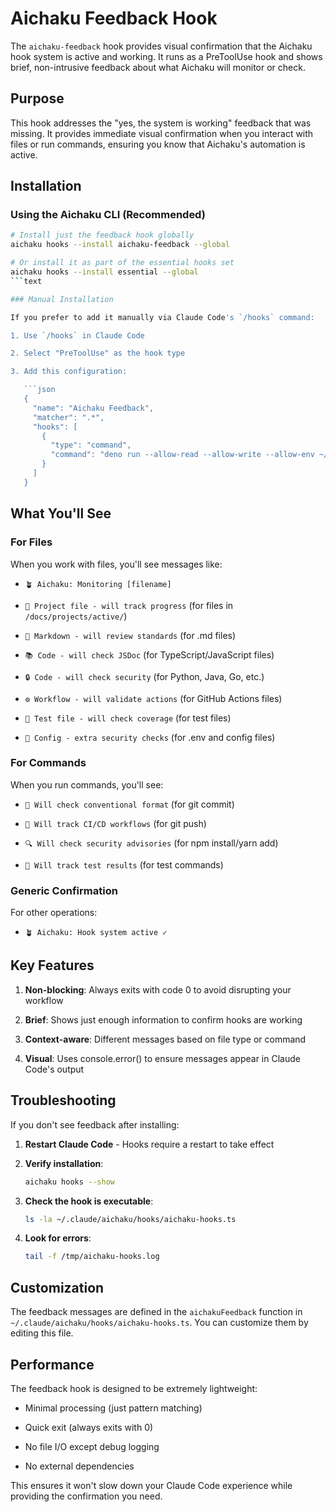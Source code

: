 # Aichaku Feedback Hook

The `aichaku-feedback` hook provides visual confirmation that the Aichaku hook
system is active and working. It runs as a PreToolUse hook and shows brief,
non-intrusive feedback about what Aichaku will monitor or check.

## Purpose

This hook addresses the "yes, the system is working" feedback that was missing.
It provides immediate visual confirmation when you interact with files or run
commands, ensuring you know that Aichaku's automation is active.

## Installation

### Using the Aichaku CLI (Recommended)

````bash
# Install just the feedback hook globally
aichaku hooks --install aichaku-feedback --global

# Or install it as part of the essential hooks set
aichaku hooks --install essential --global
```text

### Manual Installation

If you prefer to add it manually via Claude Code's `/hooks` command:

1. Use `/hooks` in Claude Code

2. Select "PreToolUse" as the hook type

3. Add this configuration:

   ```json
   {
     "name": "Aichaku Feedback",
     "matcher": ".*",
     "hooks": [
       {
         "type": "command",
         "command": "deno run --allow-read --allow-write --allow-env ~/.claude/aichaku/hooks/aichaku-hooks.ts aichaku-feedback"
       }
     ]
   }
````

## What You'll See

### For Files

When you work with files, you'll see messages like:

- `🪴 Aichaku: Monitoring [filename]`

- `📁 Project file - will track progress` (for files in
  `/docs/projects/active/`)

- `📖 Markdown - will review standards` (for .md files)

- `📚 Code - will check JSDoc` (for TypeScript/JavaScript files)

- `🔒 Code - will check security` (for Python, Java, Go, etc.)

- `⚙️ Workflow - will validate actions` (for GitHub Actions files)

- `🧪 Test file - will check coverage` (for test files)

- `🔐 Config - extra security checks` (for .env and config files)

### For Commands

When you run commands, you'll see:

- `📝 Will check conventional format` (for git commit)

- `🚀 Will track CI/CD workflows` (for git push)

- `🔍 Will check security advisories` (for npm install/yarn add)

- `🧪 Will track test results` (for test commands)

### Generic Confirmation

For other operations:

- `🪴 Aichaku: Hook system active ✓`

## Key Features

1. **Non-blocking**: Always exits with code 0 to avoid disrupting your workflow

2. **Brief**: Shows just enough information to confirm hooks are working

3. **Context-aware**: Different messages based on file type or command

4. **Visual**: Uses console.error() to ensure messages appear in Claude Code's
   output

## Troubleshooting

If you don't see feedback after installing:

1. **Restart Claude Code** - Hooks require a restart to take effect

2. **Verify installation**:

   ```bash
   aichaku hooks --show
   ```

3. **Check the hook is executable**:

   ```bash
   ls -la ~/.claude/aichaku/hooks/aichaku-hooks.ts
   ```

4. **Look for errors**:

   ```bash
   tail -f /tmp/aichaku-hooks.log
   ```

## Customization

The feedback messages are defined in the `aichakuFeedback` function in
`~/.claude/aichaku/hooks/aichaku-hooks.ts`. You can customize them by editing
this file.

## Performance

The feedback hook is designed to be extremely lightweight:

- Minimal processing (just pattern matching)

- Quick exit (always exits with 0)

- No file I/O except debug logging

- No external dependencies

This ensures it won't slow down your Claude Code experience while providing the
confirmation you need.
